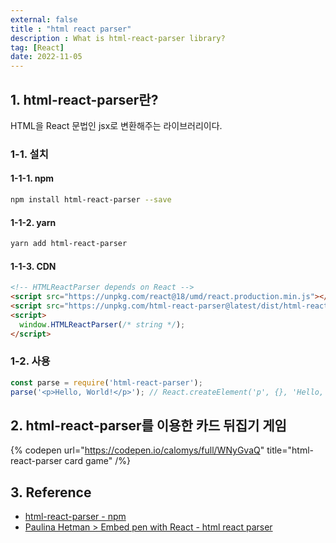 ```yaml
---
external: false
title : "html react parser"
description : What is html-react-parser library?
tag: [React]
date: 2022-11-05
---
```


## 1. html-react-parser란?

HTML을 React 문법인 jsx로 변환해주는 라이브러리이다.

### 1-1. 설치

#### 1-1-1. npm

```bash
npm install html-react-parser --save
```

#### 1-1-2. yarn

```bash
yarn add html-react-parser
```

#### 1-1-3. CDN

```html
<!-- HTMLReactParser depends on React -->
<script src="https://unpkg.com/react@18/umd/react.production.min.js"></script>
<script src="https://unpkg.com/html-react-parser@latest/dist/html-react-parser.min.js"></script>
<script>
  window.HTMLReactParser(/* string */);
</script>
```

### 1-2. 사용

```ts
const parse = require('html-react-parser');
parse('<p>Hello, World!</p>'); // React.createElement('p', {}, 'Hello, World!')
```

## 2. html-react-parser를 이용한 카드 뒤집기 게임

{% codepen url="https://codepen.io/calomys/full/WNyGvaQ" title="html-react-parser card game" /%}

## 3. Reference

- [html-react-parser - npm](https://www.npmjs.com/package/html-react-parser)
- [Paulina Hetman > Embed pen with React - html react parser](https://codepen.io/pehaa/pen/jOPNRMJ)
